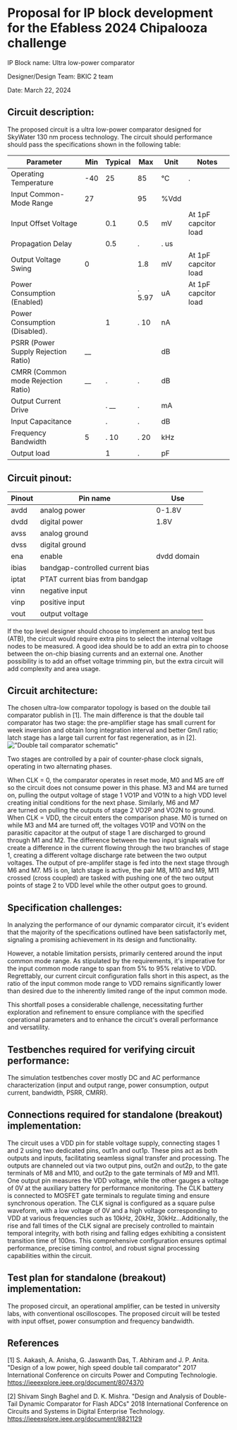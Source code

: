 # Proposal for IP block development for the Efabless 2024 Chipalooza challenge

IP Block name:		Ultra low-power comparator

Designer/Design Team:	BKIC 2 team

Date:				March 22, 2024

## Circuit description:
The proposed circuit is a ultra low-power comparator designed for SkyWater 130 nm process technology. The circuit should performance should pass the specifications shown in the following table:

| Parameter                           | Min | Typical | Max        | Unit   | Notes |
| ----------------------------------- | --- | ------- | ---------- | ------ | ----- |
| Operating Temperature               | -40 |      25 |         85 |     °C |.      |
| Input Common-Mode Range             |  27 |         |         95 |   %Vdd |       |
| Input Offset Voltage                |     |     0.1 |        0.5 |     mV | At 1pF capcitor load |
| Propagation Delay                   |     |     0.5 |.           |.    us |       |
| Output Voltage Swing                |  0  |         |        1.8 |     mV | At 1pF capcitor load |
| Power Consumption (Enabled)         |     |         |.      5.97 |     uA | At 1pF capcitor load |
| Power Consumption (Disabled).       |     |       1 |.        10 |     nA |       |
| PSRR (Power Supply Rejection Ratio) |  __ |         |            |     dB |       |
| CMRR (Common mode Rejection Ratio)  |  __ |.        |.           |     dB |       |
| Output Current Drive                |     |.     __ |.           |     mA |       |
| Input Capacitance                   |     |.     |.           |     dB |       |
| Frequency Bandwidth                 |  5  |.     10 |.        20 |    kHz |       |
| Output load                         |     |       1 |.           |     pF |       |




## Circuit pinout:

| Pinout | Pin name | Use |
| --- | --- | --- |
| avdd | analog power | 0-1.8V |
| dvdd | digital power | 1.8V |
| avss | analog ground | |
| dvss | digital ground | |
| ena | enable | dvdd domain |
| ibias | bandgap-controlled current bias | |
| iptat | PTAT current bias from bandgap | |
| vinn | negative input | |
| vinp | positive input | |
| vout | output voltage | |

If the top level designer should choose to implement an analog test bus (ATB), the circuit would require extra pins to select the internal voltage nodes to be measured. A good idea should be to add an extra pin to choose between the on-chip biasing currents and an external one. Another possibility is to add an offset voltage trimming pin, but the extra circuit will add complexity and area usage.

## Circuit architecture:
The chosen ultra-low comparator topology is based on the double tail comparator publish in [1]. The main difference is that the double tail comparator has two stage: the pre-amplifier stage has small current for week inversion and obtain long integration interval and better Gm/I ratio; latch stage has a large tail current for fast regeneration, as in [2].
!["Double tail comparator schematic"](https://github.com/vietduc1210/EFAB_ULP_COM/assets/41568734/88bc9270-9728-4b2c-bb1b-54e92a500dd1)

Two stages are controlled by a pair of counter-phase clock signals, operating in two alternating phases.


When CLK = 0, the comparator operates in reset mode, M0 and M5 are off so the circuit does not consume power in this phase. M3 and M4 are turned on, pulling the output voltage of stage 1 VO1P and VO1N to a high VDD level creating initial conditions for the next phase. Similarly, M6 and M7 are turned on pulling the outputs of stage 2 VO2P and VO2N to ground. When CLK = VDD, the circuit enters the comparison phase. M0 is turned on while M3 and M4 are turned off, the voltages VO1P and VO1N on the parasitic capacitor at the output of stage 1 are discharged to ground through M1 and M2. The difference between the two input signals will create a difference in the current flowing through the two branches of stage 1, creating a different voltage discharge rate between the two output voltages. The output of pre-amplifer stage is fed into the next stage through M6 and M7. M5 is on, latch stage is active, the pair M8, M10 and M9, M11 crossed (cross coupled) are tasked with pushing one of the two output points of stage 2 to VDD level while the other output goes to ground.


## Specification challenges:
In analyzing the performance of our dynamic comparator circuit, it's evident that the majority of the specifications outlined have been satisfactorily met, signaling a promising achievement in its design and functionality. 

However, a notable limitation persists, primarily centered around the input common mode range. As stipulated by the requirements, it's imperative for the input common mode range to span from 5% to 95% relative to VDD. Regrettably, our current circuit configuration falls short in this aspect, as the ratio of the input common mode range to VDD remains significantly lower than desired due to the inherently limited range of the input common mode. 

This shortfall poses a considerable challenge, necessitating further exploration and refinement to ensure compliance with the specified operational parameters and to enhance the circuit's overall performance and versatility.

## Testbenches required for verifying circuit performance:
The simulation testbenches cover mostly DC and AC performance characterization (input and output range, power consumption, output current, bandwidth, PSRR, CMRR). 

## Connections required for standalone (breakout) implementation:
The circuit uses a VDD pin for stable voltage supply, connecting stages 1 and 2 using two dedicated pins, out1n and out1p. These pins act as both outputs and inputs, facilitating seamless signal transfer and processing. The outputs are channeled out via two output pins, out2n and out2p, to the gate terminals of M8 and M10, and out2p to the gate terminals of M9 and M11. One output pin measures the VDD voltage, while the other gauges a voltage of 0V at the auxiliary battery for performance monitoring. The CLK battery is connected to MOSFET gate terminals to regulate timing and ensure synchronous operation. The CLK signal is configured as a square pulse waveform, with a low voltage of 0V and a high voltage corresponding to VDD at various frequencies such as 10kHz, 20kHz, 30kHz…Additionally, the rise and fall times of the CLK signal are precisely controlled to maintain temporal integrity, with both rising and falling edges exhibiting a consistent transition time of 100ns. This comprehensive configuration ensures optimal performance, precise timing control, and robust signal processing capabilities within the circuit.
## Test plan for standalone (breakout) implementation:
The proposed circuit, an operational amplifier, can be tested in university labs, with conventional oscilloscopes. The proposed circuit will be tested with input offset, power consumption and frequency bandwidth.
## References
[1] S. Aakash, A. Anisha, G. Jaswanth Das, T. Abhiram and J. P. Anita. "Design of a low power, high speed double tail comparator" 2017 International Conference on circuits Power and Computing Technologie. https://ieeexplore.ieee.org/document/8074370

[2] Shivam Singh Baghel and D. K. Mishra. "Design and Analysis of Double-Tail Dynamic Comparator for Flash ADCs" 2018 International Conference on Circuits and Systems in Digital Enterprise Technology. https://ieeexplore.ieee.org/document/8821129


